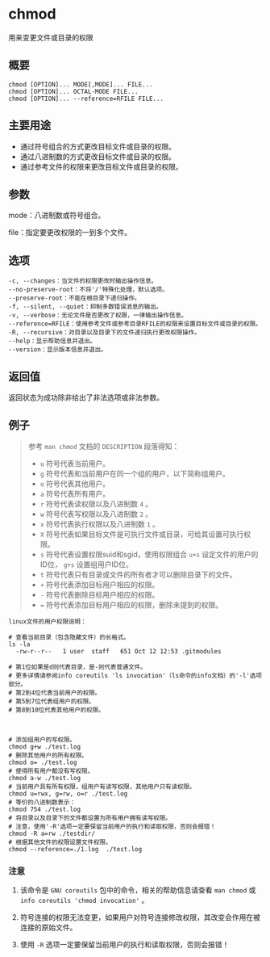 #  chmod

用来变更文件或目录的权限

##  概要

    
    
    chmod [OPTION]... MODE[,MODE]... FILE...
    chmod [OPTION]... OCTAL-MODE FILE...
    chmod [OPTION]... --reference=RFILE FILE...
    

##  主要用途

  * 通过符号组合的方式更改目标文件或目录的权限。 
  * 通过八进制数的方式更改目标文件或目录的权限。 
  * 通过参考文件的权限来更改目标文件或目录的权限。 

##  参数

mode：八进制数或符号组合。

file：指定要更改权限的一到多个文件。

##  选项

    
    
    -c, --changes：当文件的权限更改时输出操作信息。
    --no-preserve-root：不将'/'特殊化处理，默认选项。
    --preserve-root：不能在根目录下递归操作。
    -f, --silent, --quiet：抑制多数错误消息的输出。
    -v, --verbose：无论文件是否更改了权限，一律输出操作信息。
    --reference=RFILE：使用参考文件或参考目录RFILE的权限来设置目标文件或目录的权限。
    -R, --recursive：对目录以及目录下的文件递归执行更改权限操作。
    --help：显示帮助信息并退出。
    --version：显示版本信息并退出。
    

##  返回值

返回状态为成功除非给出了非法选项或非法参数。

##  例子

> 参考 ` man chmod ` 文档的 ` DESCRIPTION ` 段落得知：
>
>   * ` u ` 符号代表当前用户。
>   * ` g ` 符号代表和当前用户在同一个组的用户，以下简称组用户。
>   * ` o ` 符号代表其他用户。
>   * ` a ` 符号代表所有用户。
>   * ` r ` 符号代表读权限以及八进制数 ` 4 ` 。
>   * ` w ` 符号代表写权限以及八进制数 ` 2 ` 。
>   * ` x ` 符号代表执行权限以及八进制数 ` 1 ` 。
>   * ` X ` 符号代表如果目标文件是可执行文件或目录，可给其设置可执行权限。
>   * ` s ` 符号代表设置权限suid和sgid，使用权限组合 ` u+s ` 设定文件的用户的ID位， ` g+s ` 设置组用户ID位。
>   * ` t ` 符号代表只有目录或文件的所有者才可以删除目录下的文件。
>   * ` + ` 符号代表添加目标用户相应的权限。
>   * ` - ` 符号代表删除目标用户相应的权限。
>   * ` = ` 符号代表添加目标用户相应的权限，删除未提到的权限。
>

    
    
    linux文件的用户权限说明：
    
    # 查看当前目录（包含隐藏文件）的长格式。
    ls -la
      -rw-r--r--   1 user  staff   651 Oct 12 12:53 .gitmodules
    
    # 第1位如果是d则代表目录，是-则代表普通文件。
    # 更多详情请参阅info coreutils 'ls invocation'（ls命令的info文档）的'-l'选项部分。
    # 第2到4位代表当前用户的权限。
    # 第5到7位代表组用户的权限。
    # 第8到10位代表其他用户的权限。
    
    
    
    # 添加组用户的写权限。
    chmod g+w ./test.log
    # 删除其他用户的所有权限。
    chmod o= ./test.log
    # 使得所有用户都没有写权限。
    chmod a-w ./test.log
    # 当前用户具有所有权限，组用户有读写权限，其他用户只有读权限。
    chmod u=rwx, g=rw, o=r ./test.log
    # 等价的八进制数表示：
    chmod 754 ./test.log
    # 将目录以及目录下的文件都设置为所有用户拥有读写权限。
    # 注意，使用'-R'选项一定要保留当前用户的执行和读取权限，否则会报错！
    chmod -R a=rw ./testdir/
    # 根据其他文件的权限设置文件权限。
    chmod --reference=./1.log  ./test.log
    

###  注意

  1. 该命令是 ` GNU coreutils ` 包中的命令，相关的帮助信息请查看 ` man chmod ` 或 ` info coreutils 'chmod invocation' ` 。 

  2. 符号连接的权限无法变更，如果用户对符号连接修改权限，其改变会作用在被连接的原始文件。 

  3. 使用 ` -R ` 选项一定要保留当前用户的执行和读取权限，否则会报错！ 

